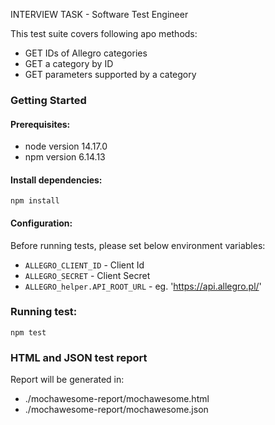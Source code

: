 INTERVIEW TASK - Software Test Engineer

This test suite covers following apo methods:

- GET IDs of Allegro categories
- GET a category by ID
- GET parameters supported by a category

### Getting Started
#### Prerequisites:
- node version 14.17.0
- npm version 6.14.13

#### Install dependencies:

```npm install```

#### Configuration:

Before running tests, please set below environment variables:

- ```ALLEGRO_CLIENT_ID``` - Client Id
- ```ALLEGRO_SECRET``` - Client Secret
- ```ALLEGRO_helper.API_ROOT_URL``` - eg. 'https://api.allegro.pl/'

### Running test:

```npm test```

### HTML and JSON test report

Report will be generated in:

- ./mochawesome-report/mochawesome.html
- ./mochawesome-report/mochawesome.json